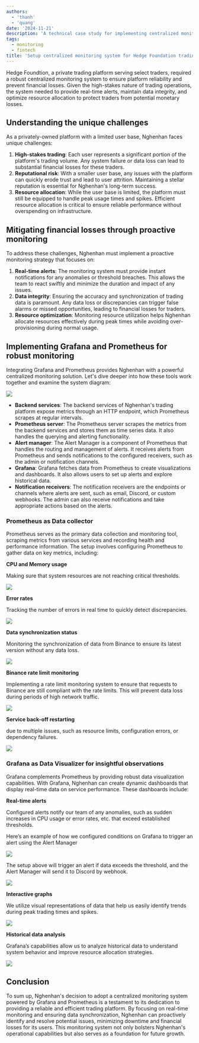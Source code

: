 ```yaml
---
authors:
  - 'thanh'
  - 'quang'
date: '2024-11-21'
description: 'A technical case study for implementing centralized monitoring for a trading platform using Grafana and Prometheus, focusing on real-time alerts, data integrity, and resource optimization to prevent financial losses.'
tags:
  - monitoring
  - fintech
title: 'Setup centralized monitoring system for Hedge Foundation trading platform'
---
```


Hedge Foundtion, a private trading platform serving select traders, required a robust centralized monitoring system to ensure platform reliability and prevent financial losses. Given the high-stakes nature of trading operations, the system needed to provide real-time alerts, maintain data integrity, and optimize resource allocation to protect traders from potential monetary losses.

## Understanding the unique challenges

As a privately-owned platform with a limited user base, Nghenhan faces unique challenges:

1. **High-stakes trading**: Each user represents a significant portion of the platform's trading volume. Any system failure or data loss can lead to substantial financial losses for these traders.
2. **Reputational risk**: With a smaller user base, any issues with the platform can quickly erode trust and lead to user attrition. Maintaining a stellar reputation is essential for Nghenhan's long-term success.
3. **Resource allocation**: While the user base is limited, the platform must still be equipped to handle peak usage times and spikes. Efficient resource allocation is critical to ensure reliable performance without overspending on infrastructure.

## Mitigating financial losses through proactive monitoring

To address these challenges, Nghenhan must implement a proactive monitoring strategy that focuses on:

1. **Real-time alerts**: The monitoring system must provide instant notifications for any anomalies or threshold breaches. This allows the team to react swiftly and minimize the duration and impact of any issues.
2. **Data integrity**: Ensuring the accuracy and synchronization of trading data is paramount. Any data loss or discrepancies can trigger false alarms or missed opportunities, leading to financial losses for traders.
3. **Resource optimization**: Monitoring resource utilization helps Nghenhan allocate resources effectively during peak times while avoiding over-provisioning during normal usage.

## Implementing Grafana and Prometheus for robust monitoring

Integrating Grafana and Prometheus provides Nghenhan with a powerful centralized monitoring solution. Let's dive deeper into how these tools work together and examine the system diagram:

![](assets/nghenhan-monitoring-system-diagram.webp)

- **Backend services**: The backend services of Nghenhan's trading platform expose metrics through an HTTP endpoint, which Prometheus scrapes at regular intervals.
- **Prometheus server**: The Prometheus server scrapes the metrics from the backend services and stores them as time series data. It also handles the querying and alerting functionality.
- **Alert manager**: The Alert Manager is a component of Prometheus that handles the routing and management of alerts. It receives alerts from Prometheus and sends notifications to the configured receivers, such as the admin or notification channels.
- **Grafana**: Grafana fetches data from Prometheus to create visualizations and dashboards. It also allows users to set up alerts and explore historical data.
- **Notification receivers**: The notification receivers are the endpoints or channels where alerts are sent, such as email, Discord, or custom webhooks. The admin can also receive notifications and take appropriate actions based on the alerts.

### Prometheus as Data collector

Prometheus serves as the primary data collection and monitoring tool, scraping metrics from various services and recording health and performance information. The setup involves configuring Prometheus to gather data on key metrics, including:

**CPU and Memory usage**

Making sure that system resources are not reaching critical thresholds.

![](assets/nghenhan-cpu-usage.webp)

**Error rates**

Tracking the number of errors in real time to quickly detect discrepancies.

![](assets/nghenhan-error-rate.webp)

**Data synchronization status**

Monitoring the synchronization of data from Binance to ensure its latest version without any data loss.

![](assets/data-sync-status.webp)

**Binance rate limit monitoring**

Implementing a rate limit monitoring system to ensure that requests to Binance are still compliant with the rate limits. This will prevent data loss during periods of high network traffic.

![](assets/nghenhan-binance-rate-limit.webp)

**Service back-off restarting**

due to multiple issues, such as resource limits, configuration errors, or dependency failures.

![](assets/nghenhan-service-back-off-restarting.webp)

### Grafana as Data Visualizer for insightful observations

Grafana complements Prometheus by providing robust data visualization capabilities. With Grafana, Nghenhan can create dynamic dashboards that display real-time data on service performance. These dashboards include:

**Real-time alerts**

Configured alerts notify our team of any anomalies, such as sudden increases in CPU usage or error rates, etc. that exceed established thresholds.

Here’s an example of how we configured conditions on Grafana to trigger an alert using the Alert Manager

![](assets/nghenhan-real-time-alert.webp)

The setup above will trigger an alert if data exceeds the threshold, and the Alert Manager will send it to Discord by webhook.

![](assets/nghenhan-discord-alert.webp)

**Interactive graphs**

We utilize visual representations of data that help us easily identify trends during peak trading times and spikes.

![](assets/nghenhan-interactive-graph.webp)

**Historical data analysis**

Grafana’s capabilities allow us to analyze historical data to understand system behavior and improve resource allocation strategies.

![](assets/nghenhan-historical-analytics.webp)

## Conclusion

To sum up, Nghenhan's decision to adopt a centralized monitoring system powered by Grafana and Prometheus is a testament to its dedication to providing a reliable and efficient trading platform. By focusing on real-time monitoring and ensuring data synchronization, Nghenhan can proactively identify and resolve potential issues, minimizing downtime and financial losses for its users. This monitoring system not only bolsters Nghenhan's operational capabilities but also serves as a foundation for future growth.
